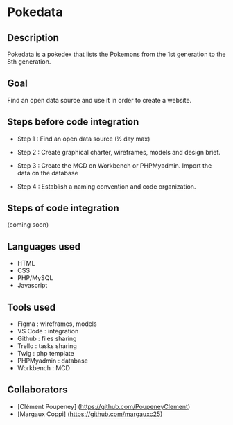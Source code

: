 # Pokedata

## Description
Pokedata is a pokedex that lists the Pokemons from the 1st generation to the 8th generation.

## Goal
Find an open data source and use it in order to create a website.

## Steps before code integration
* Step 1 :
Find an open data source (½ day max)

* Step 2 :
Create graphical charter, wireframes, models and design brief.

* Step 3 :
Create the MCD on Workbench or PHPMyadmin.
Import the data on the database

* Step 4 :
Establish a naming convention and code organization.

## Steps of code integration
(coming soon)


## Languages used
* HTML
* CSS
* PHP/MySQL
* Javascript

## Tools used

 * Figma : wireframes, models
 * VS Code : integration
 * Github : files sharing
 * Trello : tasks sharing
* Twig : php template
* PHPMyadmin : database
* Workbench : MCD

## Collaborators

* [Clément Poupeney] (https://github.com/PoupeneyClement)
* [Margaux Coppi] (https://github.com/margauxc25)
